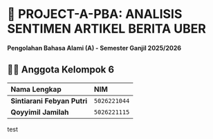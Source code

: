 # 🚀 PROJECT-A-PBA: ANALISIS SENTIMEN ARTIKEL BERITA UBER
**Pengolahan Bahasa Alami (A) - Semester Ganjil 2025/2026**

## 🧑‍💻 Anggota Kelompok 6
| Nama Lengkap | NIM |
| :--- | :--- |
| **Sintiarani Febyan Putri** | `5026221044` |
| **Qoyyimil Jamilah** | `5026221115` |

test
